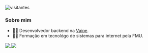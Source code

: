 ![visitantes](https://visitor-badge.glitch.me/badge?page_id=guibmolina&left_color=green&right_color=red)

### Sobre mim 
- 👨‍💻 Desenvolvedor backend na [Vaipe](https://vaipe.com.br/).
- 👨‍🎓 Formação em tecnológo de sistemas para internet pela FMU.

<a href="https://github.com/anuraghazra/github-readme-stats">
  <img align="center" src="https://github-readme-stats.vercel.app/api?username=guibmolina&show_icons=true&theme=default" />
</a>
<a href="https://github.com/anuraghazra/convoychat">
  <img align="center" src="https://github-readme-stats.vercel.app/api/top-langs/?username=guibmolina" />
</a>

